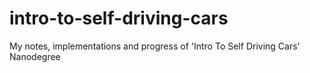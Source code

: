 # intro-to-self-driving-cars
My notes, implementations and progress of 'Intro To Self Driving Cars' Nanodegree
